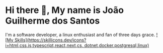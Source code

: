 # Hi there 👋, My name is João Guilherme dos Santos

I'm a software developer, a linux enthusiast and fan of three days grace.
[![My Skills](https://skillicons.dev/icons?i=html,css,js,typescript,react,next,cs, dotnet,docker,postgresql,linux)](https://skillicons.dev)

